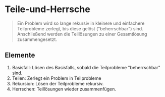 # Teile-und-Herrsche

> Ein Problem wird so lange rekursiv in kleinere und einfachere Teilprobleme zerlegt, bis diese gelöst ("beherrschbar") sind.
> Anschließend werden die Teillösungen zu einer Gesamtlösung zusammengesetzt.

## Elemente

1. Basisfall: Lösen des Basisfalls, sobald die Teilprobleme "beherrschbar" sind.
1. Teilen: Zerlegt ein Problem in Teilprobleme
1. Rekursion: Lösen der Teilprobleme rekursiv.
1. Herrschen: Teillösungen wieder zusammenfügen.
